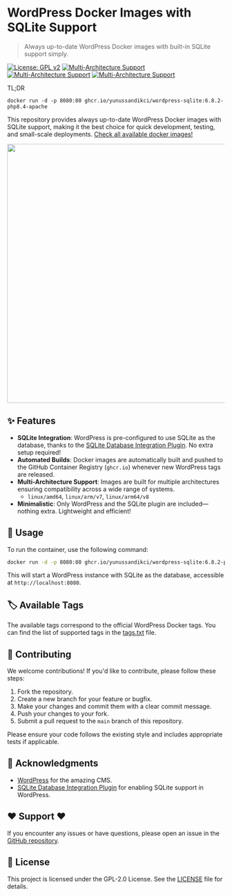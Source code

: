 # WordPress Docker Images with SQLite Support
> Always up-to-date WordPress Docker images with built-in SQLite support simply. <br>

[![License: GPL v2](https://img.shields.io/badge/License-GPL_v2-blue.svg)](https://www.gnu.org/licenses/old-licenses/gpl-2.0.en.html)
[![Multi-Architecture Support](https://img.shields.io/badge/arch-linux%2Famd64-green)](https://github.com/yunussandikci/docker-wordpress-sqlite/pkgs/container/wordpress-sqlite)
[![Multi-Architecture Support](https://img.shields.io/badge/arch-linux%2Farm%2Fv7-green)](https://github.com/yunussandikci/docker-wordpress-sqlite/pkgs/container/wordpress-sqlite)
[![Multi-Architecture Support](https://img.shields.io/badge/arch-linux%2Farm%2Fv8-green)](https://github.com/yunussandikci/docker-wordpress-sqlite/pkgs/container/wordpress-sqlite)

TL;DR 
```
docker run -d -p 8080:80 ghcr.io/yunussandikci/wordpress-sqlite:6.8.2-php8.4-apache
```

This repository provides always up-to-date WordPress Docker images with SQLite support, making it the best choice for quick development, testing, and small-scale deployments. [Check all available docker images!](https://github.com/yunussandikci/docker-wordpress-sqlite/pkgs/container/wordpress-sqlite/versions)

<img src="https://github.com/user-attachments/assets/79f287b9-ef4d-4b12-b9a6-fbb5152d5517"  width="600"/>

## ✨ Features 

- **SQLite Integration**: WordPress is pre-configured to use SQLite as the database, thanks to the [SQLite Database Integration Plugin](https://github.com/WordPress/sqlite-database-integration). No extra setup required!
- **Automated Builds**: Docker images are automatically built and pushed to the GitHub Container Registry (`ghcr.io`) whenever new WordPress tags are released.
- **Multi-Architecture Support**: Images are built for multiple architectures ensuring compatibility across a wide range of systems.
  - `linux/amd64`, `linux/arm/v7`, `linux/arm64/v8` 
- **Minimalistic**: Only WordPress and the SQLite plugin are included—nothing extra. Lightweight and efficient!

## 🚀 Usage
To run the container, use the following command:

```bash
docker run -d -p 8080:80 ghcr.io/yunussandikci/wordpress-sqlite:6.8.2-php8.4-apache
```

This will start a WordPress instance with SQLite as the database, accessible at `http://localhost:8080`.

## 🏷️ Available Tags

The available tags correspond to the official WordPress Docker tags. You can find the list of supported tags in the [tags.txt](tags.txt) file.

## 🤝 Contributing 

We welcome contributions! If you'd like to contribute, please follow these steps:

1. Fork the repository.
2. Create a new branch for your feature or bugfix.
3. Make your changes and commit them with a clear commit message.
4. Push your changes to your fork.
5. Submit a pull request to the `main` branch of this repository.

Please ensure your code follows the existing style and includes appropriate tests if applicable.

## 🙏 Acknowledgments 

- [WordPress](https://wordpress.org/) for the amazing CMS.
- [SQLite Database Integration Plugin](https://github.com/WordPress/sqlite-database-integration) for enabling SQLite support in WordPress.

## ❤️ Support ❤️

If you encounter any issues or have questions, please open an issue in the [GitHub repository](https://github.com/yunussandikci/wordpress-sqlite/issues).

## 📄 License 

This project is licensed under the GPL-2.0 License. See the [LICENSE](LICENSE) file for details.
